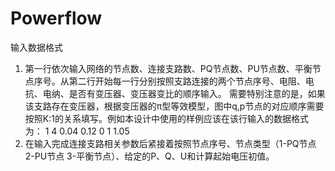 # Powerflow
输入数据格式
1.	第一行依次输入网络的节点数、连接支路数、PQ节点数、PU节点数、平衡节点序号。从第二行开始每一行分别按照支路连接的两个节点序号、电阻、电抗、电纳、是否有变压器、变压器变比的顺序输入。
	需要特别注意的是，如果该支路存在变压器，根据变压器的π型等效模型，图中q,p节点的对应顺序需要按照K:1的关系填写。例如本设计中使用的样例应该在该行输入的数据格式为：
1  4  0.04  0.12  0  1  1.05
2.	在输入完成连接支路相关参数后紧接着按照节点序号、节点类型（1-PQ节点 2-PU节点 3-平衡节点）、给定的P、Q、U和计算起始电压初值。
